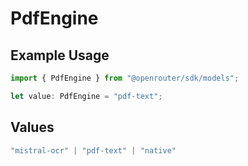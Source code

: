 # PdfEngine

## Example Usage

```typescript
import { PdfEngine } from "@openrouter/sdk/models";

let value: PdfEngine = "pdf-text";
```

## Values

```typescript
"mistral-ocr" | "pdf-text" | "native"
```